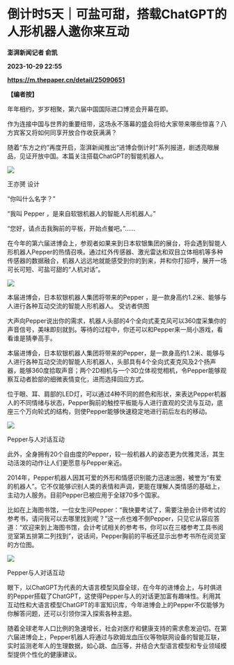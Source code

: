 # 倒计时5天｜可盐可甜，搭载ChatGPT的人形机器人邀你来互动
**澎湃新闻记者 俞凯**

**2023-10-29 22:55**

**https://m.thepaper.cn/detail/25090651**

**【编者按】**

年年相约，岁岁相聚，第六届中国国际进口博览会开幕在即。

作为连接中国与世界的重要纽带，这场永不落幕的盛会将给大家带来哪些惊喜？八方宾客又将如何同享开放合作收获满满？

随着“东方之约”再度开启，澎湃新闻推出“进博会倒计时”系列报道，剧透亮眼展品，见证开放中国。本篇关注搭载ChatGPT的智能机器人。

![](https://imagecloud.thepaper.cn/thepaper/image/275/944/404.gif)

王亦赟 设计

“你叫什么名字？”

“我叫 Pepper ，是来自软银机器人的智能人形机器人。”

“您好，请点击我胸前的平板，开始点餐吧。”……

在今年的第六届进博会上，参观者如果来到日本软银集团的展台，将会遇到智能人形机器人Pepper的热情召唤。通过红外传感器、激光雷达和双目立体相机等多种传感器的数据融合，机器人远远地就能感受到你的到来，并和你打招呼，展开一场可长可短、可盐可甜的“人机对话”。

![](https://imagecloud.thepaper.cn/thepaper/image/276/29/816.JPG)

本届进博会，日本软银机器人集团将带来的Pepper ，是一款身高约1.2米、能够与人进行各种互动交流的智能人形机器人。 受访者供图

大声向Pepper说出你的需求，机器人头部的4个全向式麦克风可以360度采集你的声音信号，美味即刻就到。等待的过程中，你还可以和Pepper来一局小游戏，看看谁是猜拳高手。

本届进博会，日本软银机器人集团将带来的Pepper，是一款身高约1.2米、能够与人进行各种互动交流的智能人形机器人，头部具有4个全向式麦克风及2个扬声器，能够360度拾取声音；两个2D相机与一个3D立体视觉相机，令Pepper能够观察互动者脸部的细微表情变化，进而选择回应方式。

位于眼、耳、肩部的LED灯，可以通过4种不同的颜色和形状，来表达Pepper机器人的不同情绪与状态，Pepper胸前的触控平板能与人进行直观的交流与互动，底座三个万向轮式的结构，则使Pepper能够快速稳定地进行前后左右的移动。

![](https://imagecloud.thepaper.cn/thepaper/image/276/29/811.JPG)

Pepper与人对话互动

此外，全身拥有20个自由度的Pepper，较一般机器人的姿态更为优雅灵活，其生动活泼的动作让人们更愿意与Pepper亲近。

2014年，Pepper机器人因其可爱的外形和情感识别能力迅速出圈，被誉为“有爱的机器人”。它不仅能够识别人类的表情和声调，更能在理解人类情感的基础上，主动为人服务。目前Pepper已被应用于全球70多个国家。

比如在上海图书馆，一位女生问Pepper：“我快要考试了，需要注册会计师考试的参考书，请问我可以去哪里找到呢？”这一点也难不倒Pepper，只见它从容应答道：“欢迎来到上海图书馆，会计考试相关的参考书，你可以在三楼参考工具书阅览室第五排第二列找到”，说话间，Pepper胸前的平板还显示出参考书所在阅览室的方位图。

![](https://imagecloud.thepaper.cn/thepaper/image/276/29/808.JPG)

Pepper与人对话互动

眼下，以ChatGPT为代表的大语言模型风靡全球，在今年的进博会上，与时俱进的Pepper搭载了ChatGPT，这使得Pepper与人的对话更加富有趣味性。利用其互动性和大语言模型ChatGPT的丰富知识库，今年进博会上的Pepper不仅能够为你解答问题，还可以引领你深入探索各种主题。

随着全球老年人口比例的急速增长，社会对医疗和健康支持的需求愈发迫切。在第六届进博会上，Pepper机器人将通过与欧姆龙血压仪等物联网设备的智能互联，实时监测老年人的生理数据，如心跳、血压等，并结合大型语言模型和专业领域模型提供个性化的健康建议。